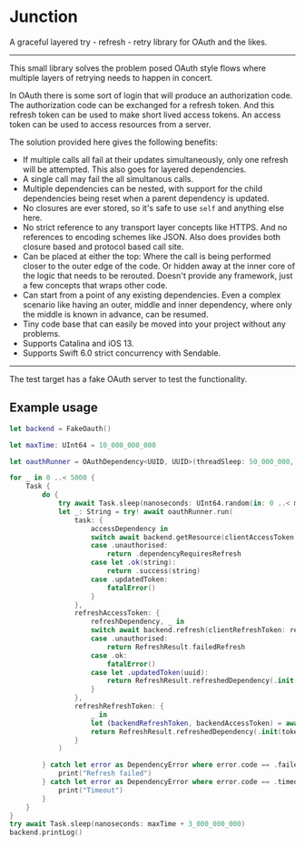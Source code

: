 # Junction
A graceful layered try - refresh - retry library for OAuth and the likes.

---

This small library solves the problem posed OAuth style flows where multiple layers of retrying needs to happen in concert.

In OAuth there is some sort of login that will produce an authorization code. The authorization code can be exchanged for a refresh token. And this refresh token can be used to make short lived access tokens. An access token can be used to access resources from a server.

The solution provided here gives the following benefits:
- If multiple calls all fail at their updates simultaneously, only one refresh will be attempted. This also goes for layered dependencies.
- A single call may fail the all simultanous calls.
- Multiple dependencies can be nested, with support for the child dependencies being reset when a parent dependency is updated. 
- No closures are ever stored, so it's safe to use `self` and anything else here.
- No strict reference to any transport layer concepts like HTTPS. And no references to encoding schemes like JSON. Also does provides both closure based and protocol based call site.
- Can be placed at either the top: Where the call is being performed closer to the outer edge of the code. Or hidden away at the inner core of the logic that needs to be rerouted. Doesn't provide any framework, just a few concepts that wraps other code.
- Can start from a point of any existing dependencies. Even a complex scenario like having an outer, middle and inner dependency, where only the middle is known in advance, can be resumed.
- Tiny code base that can easily be moved into your project without any problems.
- Supports Catalina and iOS 13.
- Supports Swift 6.0 strict concurrency with Sendable.

---

The test target has a fake OAuth server to test the functionality.

## Example usage

```Swift
let backend = FakeOauth()

let maxTime: UInt64 = 10_000_000_000

let oauthRunner = OAuthDependency<UUID, UUID>(threadSleep: 50_000_000, timeout: 2.2)

for _ in 0 ..< 5000 {
    Task {
        do {
            try await Task.sleep(nanoseconds: UInt64.random(in: 0 ..< maxTime))
            let _: String = try! await oauthRunner.run(
                task: {
                    accessDependency in
                    switch await backend.getResource(clientAccessToken: accessDependency.token) {
                    case .unauthorised:
                        return .dependencyRequiresRefresh
                    case let .ok(string):
                        return .success(string)
                    case .updatedToken:
                        fatalError()
                    }
                },
                refreshAccessToken: {
                    refreshDependency, _ in
                    switch await backend.refresh(clientRefreshToken: refreshDependency.token) {
                    case .unauthorised:
                        return RefreshResult.failedRefresh
                    case .ok:
                        fatalError()
                    case let .updatedToken(uuid):
                        return RefreshResult.refreshedDependency(.init(token: uuid))
                    }
                },
                refreshRefreshToken: {
                    _ in
                    let (backendRefreshToken, backendAccessToken) = await backend.loginWithAccess(password: "PWD")
                    return RefreshResult.refreshedDependency(.init(token: backendRefreshToken.token, accessToken: .init(token: backendAccessToken.token)))
                }
            )

        } catch let error as DependencyError where error.code == .failedRefresh {
            print("Refresh failed")
        } catch let error as DependencyError where error.code == .timeout {
            print("Timeout")
        }
    }
}
try await Task.sleep(nanoseconds: maxTime + 3_000_000_000)
backend.printLog()
```
